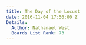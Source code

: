 ```yaml
---
title: The Day of the Locust
date: 2016-11-04 17:56:00 Z
Details:
  Author: Nathanael West
  Boards List Rank: 73
---
```


